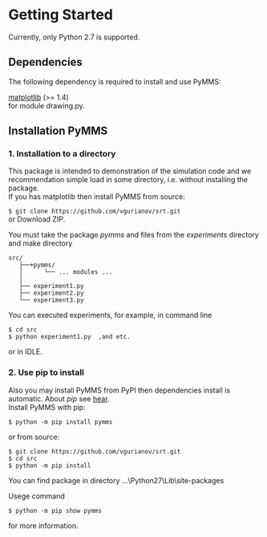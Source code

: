 # Getting Started  
Currently, only Python 2.7 is supported. 
  
## Dependencies  
   
The following dependency is required to install and use PyMMS:  
  
[matplotlib](https://matplotlib.org/) (>= 1.4)  
for module drawing.py.  
  
## Installation PyMMS

### 1. Installation to a directory
This package is intended to demonstration of the simulation code and we recommendation simple load in some directory, i.e. without installing the package.   
If you has matplotlib then install PyMMS from source:
  
```$ git clone https://github.com/vgurianov/srt.git```   
or Download ZIP.  
  
You must take the package *pymms* and files from the *experiments* directory and make directory  
```
src/
   ├──+pymms/  
   │      └── ... modules ...  
   │
   ├── experiment1.py  
   ├── experiment2.py  
   └── experiment3.py  
```  

You can executed experiments, for example, in command line  
```  
$ cd src  
$ python experiment1.py  ,and etc.   
```  
or in IDLE.  

 
### 2. Use pip to install  
Also you may install PyMMS from PyPI then dependencies install is automatic. About *pip* see [hear](https://packaging.python.org/tutorials/installing-packages/).    
Install PyMMS with pip:  
  
```$ python -m pip install pymms```
  
or from source:  
  
```  
$ git clone https://github.com/vgurianov/srt.git
$ cd src
$ python -m pip install  
```  
  
You can find package in directory ...\Python27\Lib\site-packages  
  
Usege command  
 
```$ python -m pip show pymms```

for more information.  
  
 
  
